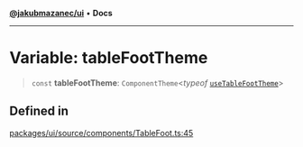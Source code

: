 [**@jakubmazanec/ui**](../README.md) • **Docs**

---

# Variable: tableFootTheme

> `const` **tableFootTheme**: `ComponentTheme`\<_typeof_
> [`useTableFootTheme`](../functions/useTableFootTheme.md)\>

## Defined in

[packages/ui/source/components/TableFoot.ts:45](https://github.com/jakubmazanec/tools/blob/28bd44b020b25cf8f9b96b5a385bb7c918cf32ab/packages/ui/source/components/TableFoot.ts#L45)
